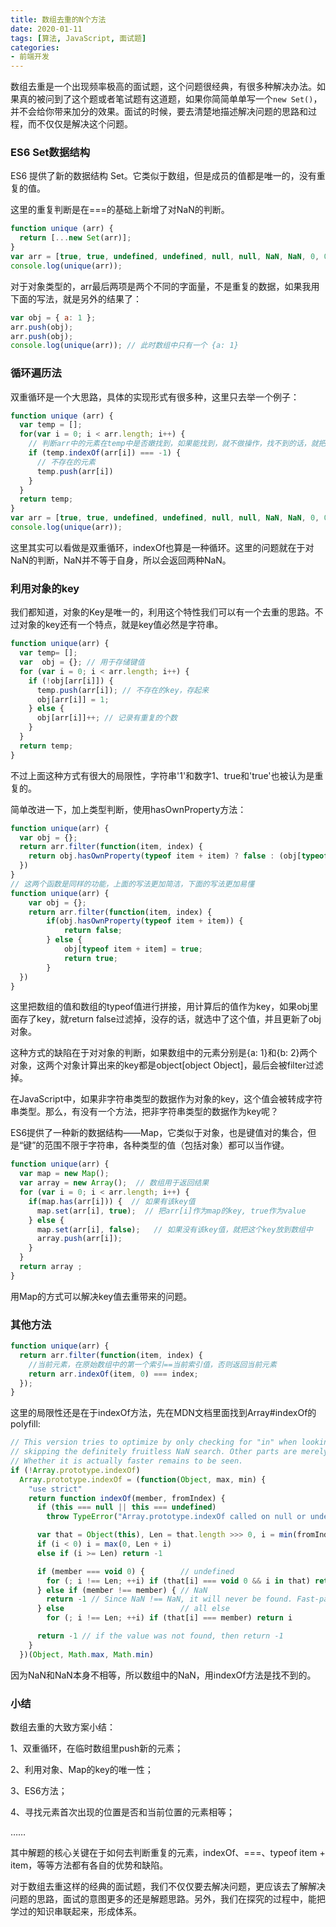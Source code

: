 ```yaml
---
title: 数组去重的N个方法
date: 2020-01-11
tags: [算法, JavaScript, 面试题]
categories: 
- 前端开发
---
```


数组去重是一个出现频率极高的面试题，这个问题很经典，有很多种解决办法。如果真的被问到了这个题或者笔试题有这道题，如果你简简单单写一个`new Set()`，并不会给你带来加分的效果。面试的时候，要去清楚地描述解决问题的思路和过程，而不仅仅是解决这个问题。

### ES6 Set数据结构

ES6 提供了新的数据结构 Set。它类似于数组，但是成员的值都是唯一的，没有重复的值。

这里的重复判断是在===的基础上新增了对NaN的判断。

```js
function unique (arr) {
  return [...new Set(arr)];
}
var arr = [true, true, undefined, undefined, null, null, NaN, NaN, 0, 0, 'a', 'a', {}, {}];
console.log(unique(arr));
```

对于对象类型的，arr最后两项是两个不同的字面量，不是重复的数据，如果我用下面的写法，就是另外的结果了：

```js
var obj = { a: 1 };
arr.push(obj);
arr.push(obj);
console.log(unique(arr)); // 此时数组中只有一个 {a: 1}
```

### 循环遍历法

双重循环是一个大思路，具体的实现形式有很多种，这里只去举一个例子：

```js
function unique (arr) {
  var temp = [];
  for(var i = 0; i < arr.length; i++) {
    // 判断arr中的元素在temp中是否嫩找到，如果能找到，就不做操作，找不到的话，就把这个元素push到temp中
    if (temp.indexOf(arr[i]) === -1) {
      // 不存在的元素
      temp.push(arr[i])
    }
  }
  return temp;
}
var arr = [true, true, undefined, undefined, null, null, NaN, NaN, 0, 0, 'a', 'a', {}, {}];
console.log(unique(arr));
```

这里其实可以看做是双重循环，indexOf也算是一种循环。这里的问题就在于对NaN的判断，NaN并不等于自身，所以会返回两种NaN。

### 利用对象的key

我们都知道，对象的Key是唯一的，利用这个特性我们可以有一个去重的思路。不过对象的key还有一个特点，就是key值必然是字符串。

```js
function unique(arr) {
  var temp= [];
  var  obj = {}; // 用于存储键值
  for (var i = 0; i < arr.length; i++) {
    if (!obj[arr[i]]) {
      temp.push(arr[i]); // 不存在的key，存起来
      obj[arr[i]] = 1;
    } else {
      obj[arr[i]]++; // 记录有重复的个数
    }
  }
  return temp;
}
```

不过上面这种方式有很大的局限性，字符串'1'和数字1、true和'true'也被认为是重复的。

简单改进一下，加上类型判断，使用hasOwnProperty方法：

```js
function unique(arr) {
  var obj = {};
  return arr.filter(function(item, index) {
    return obj.hasOwnProperty(typeof item + item) ? false : (obj[typeof item + item] = true)
  })
}
// 这两个函数是同样的功能，上面的写法更加简洁，下面的写法更加易懂
function unique(arr) {
	var obj = {};
	return arr.filter(function(item, index) {
		if(obj.hasOwnProperty(typeof item + item)) {
			return false;
		} else {
			obj[typeof item + item] = true;
			return true;
		}
  })
}
```
这里把数组的值和数组的typeof值进行拼接，用计算后的值作为key，如果obj里面存了key，就return false过滤掉，没存的话，就选中了这个值，并且更新了obj对象。

这种方式的缺陷在于对对象的判断，如果数组中的元素分别是{a: 1}和{b: 2}两个对象，这两个对象计算出来的key都是object[object Object]，最后会被filter过滤掉。

在JavaScript中，如果非字符串类型的数据作为对象的key，这个值会被转成字符串类型。那么，有没有一个方法，把非字符串类型的数据作为key呢？

ES6提供了一种新的数据结构——Map，它类似于对象，也是键值对的集合，但是“键”的范围不限于字符串，各种类型的值（包括对象）都可以当作键。

```js
function unique(arr) {
  var map = new Map();
  var array = new Array();  // 数组用于返回结果
  for (var i = 0; i < arr.length; i++) {
    if(map.has(arr[i])) {  // 如果有该key值
      map.set(arr[i], true);  // 把arr[i]作为map的key, true作为value
    } else { 
      map.set(arr[i], false);   // 如果没有该key值，就把这个key放到数组中
      array.push(arr[i]);
    }
  } 
  return array ;
}
```

用Map的方式可以解决key值去重带来的问题。

### 其他方法

```js
function unique(arr) {
  return arr.filter(function(item, index) {
    //当前元素，在原始数组中的第一个索引==当前索引值，否则返回当前元素
    return arr.indexOf(item, 0) === index;
  });
}
```

这里的局限性还是在于indexOf方法，先在MDN文档里面找到Array#indexOf的polyfill:

```js
// This version tries to optimize by only checking for "in" when looking for undefined and
// skipping the definitely fruitless NaN search. Other parts are merely cosmetic conciseness.
// Whether it is actually faster remains to be seen.
if (!Array.prototype.indexOf)
  Array.prototype.indexOf = (function(Object, max, min) {
    "use strict"
    return function indexOf(member, fromIndex) {
      if (this === null || this === undefined)
        throw TypeError("Array.prototype.indexOf called on null or undefined")

      var that = Object(this), Len = that.length >>> 0, i = min(fromIndex | 0, Len)
      if (i < 0) i = max(0, Len + i)
      else if (i >= Len) return -1

      if (member === void 0) {        // undefined
        for (; i !== Len; ++i) if (that[i] === void 0 && i in that) return i
      } else if (member !== member) { // NaN
        return -1 // Since NaN !== NaN, it will never be found. Fast-path it.
      } else                          // all else
        for (; i !== Len; ++i) if (that[i] === member) return i 

      return -1 // if the value was not found, then return -1
    }
  })(Object, Math.max, Math.min)
```

因为NaN和NaN本身不相等，所以数组中的NaN，用indexOf方法是找不到的。

### 小结

数组去重的大致方案小结：

1、双重循环，在临时数组里push新的元素；

2、利用对象、Map的key的唯一性；

3、ES6方法；

4、寻找元素首次出现的位置是否和当前位置的元素相等；

……

其中解题的核心关键在于如何去判断重复的元素，indexOf、===、typeof item + item，等等方法都有各自的优势和缺陷。

对于数组去重这样的经典的面试题，我们不仅仅要去解决问题，更应该去了解解决问题的思路，面试的意图更多的还是解题思路。另外，我们在探究的过程中，能把学过的知识串联起来，形成体系。
